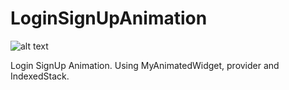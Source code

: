 # LoginSignUpAnimation

![alt text](https://raw.githubusercontent.com/emadhbasri/speedcodeFlutter/master/lib/LoginSignUpAnimation/LoginSignUpAnimation.gif)

Login SignUp Animation.
Using MyAnimatedWidget, provider and IndexedStack.